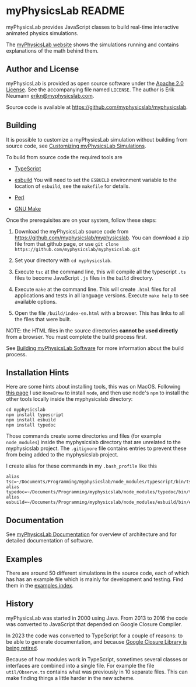 myPhysicsLab README
===================
myPhysicsLab provides JavaScript classes to build real-time interactive
animated physics simulations.

The [myPhysicsLab website](http://www.myphysicslab.com) shows the simulations running
and contains explanations of the math behind them.


Author and License
------------------
myPhysicsLab is provided as open source software under the
[Apache 2.0 License](http://www.apache.org/licenses/). See the accompanying
file named `LICENSE`. The author is Erik Neumann <erikn@myphysicslab.com>.

Source code is available at <https://github.com/myphysicslab/myphysicslab>.


Building
--------
It is possible to customize a myPhysicsLab simulation without
building from source code, see
[Customizing myPhysicsLab Simulations](http://www.myphysicslab.com/develop/docs/Customizing.html).

To build from source code the required tools are

+ [TypeScript](https://www.typescriptlang.org)

+ [esbuild](https://esbuild.github.io) You will need to set the `ESBUILD` environment
    variable to the location of `esbuild`, see the `makefile` for details.

+ [Perl](https://www.perl.org)

+ [GNU Make](https://www.gnu.org/software/make/)

Once the prerequisites are on your system, follow these steps:

1. Download the myPhysicsLab source code from
    <https://github.com/myphysicslab/myphysicslab>. You can download a zip file
    from that github page, or use
    `git clone https://github.com/myphysicslab/myphysicslab.git`

2. Set your directory with `cd myphysicslab`.

3. Execute `tsc` at the command line, this will compile all the typescript `.ts` files
    to become JavaScript `.js` files in the `build` directory.

4. Execute `make` at the command line.
    This will create `.html` files for all applications and tests in all language
    versions. Execute `make help` to see available options.

5.  Open the file `/build/index-en.html` with a browser. This has
    links to all the files that were built.

NOTE: the HTML files in the source directories **cannot be used directly** from
a browser. You must complete the build process first.

See [Building myPhysicsLab Software](http://www.myphysicslab.com/develop/docs/Building.html)
for more information about the build process.


Installation Hints
------------------
Here are some hints about installing tools, this was on MacOS. Following
[this page](https://dyclassroom.com/howto-mac/how-to-install-typescript-on-mac-using-node-npm)
I use `HomeBrew` to install `node`, and then use node's `npm` to install the other
tools locally inside the myphysicslab directory:

    cd myphysicslab
    npm install typescript
    npm install esbuild
    npm install typedoc

Those commands create some directories and files (for example `node_modules`) inside
the myphysicslab directory that are unrelated to the myphysicslab project. The
`.gitignore` file contains entries to prevent these from being added to the
myphysicslab project.

I create alias for these commands in my `.bash_profile` like this

    alias tsc=~/Documents/Programming/myphysicslab/node_modules/typescript/bin/tsc
    alias typedoc=~/Documents/Programming/myphysicslab/node_modules/typedoc/bin/typedoc
    alias esbuild=~/Documents/Programming/myphysicslab/node_modules/esbuild/bin/esbuild


Documentation
-------------
See [myPhysicsLab Documentation](http://www.myphysicslab.com/develop/docs/index.html)
for overview of architecture and for detailed documentation of software.


Examples
--------
There are around 50 different simulations in the source code, each of which has
has an example file which is mainly for development and testing. Find them in the
[examples index](https://www.myphysicslab.com/develop/build/index-en.html).


History
-------
myPhysicsLab was started in 2000 using Java. From 2013 to 2016 the code was converted
to JavaScript that depended on Google Closure Compiler.

In 2023 the code was converted to TypeScript for a couple of reasons: to be able to
generate documentation, and because
[Google Closure Library is being retired](https://github.com/google/closure-library/issues/1214).

Because of how modules work in TypeScript, sometimes several classes or interfaces
are combined into a single file. For example the file `util/Observe.ts` contains what
was previously in 10 separate files. This can make finding things a little harder
in the new scheme.

&nbsp;

&nbsp;

